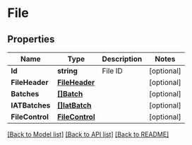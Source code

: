 # File

## Properties

Name | Type | Description | Notes
------------ | ------------- | ------------- | -------------
**Id** | **string** | File ID | [optional] 
**FileHeader** | [**FileHeader**](FileHeader.md) |  | [optional] 
**Batches** | [**[]Batch**](Batch.md) |  | [optional] 
**IATBatches** | [**[]IatBatch**](IATBatch.md) |  | [optional] 
**FileControl** | [**FileControl**](FileControl.md) |  | [optional] 

[[Back to Model list]](../README.md#documentation-for-models) [[Back to API list]](../README.md#documentation-for-api-endpoints) [[Back to README]](../README.md)


